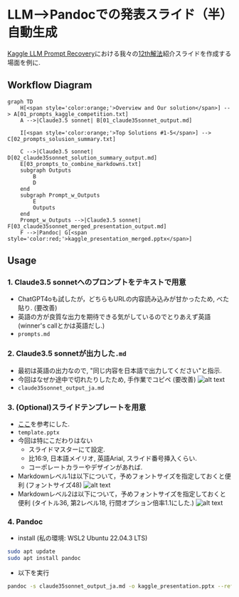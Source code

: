 # LLM-->Pandocでの発表スライド（半）自動生成
[Kaggle LLM Prompt Recovery](https://www.kaggle.com/competitions/llm-prompt-recovery/overview)における我々の[12th解法](https://www.kaggle.com/competitions/llm-prompt-recovery/discussion/494526)紹介スライドを作成する場面を例に.

## Workflow Diagram

```mermaid
graph TD
    H[<span style='color:orange;'>Overview and Our solution</span>] --> A[01_prompts_kaggle_competition.txt]
    A -->|Claude3.5 sonnet| B[01_claude35sonnet_output.md]

    I[<span style='color:orange;'>Top Solutions #1-5</span>] --> C[02_prompts_solusion_summary.txt]
    
    C -->|Claude3.5 sonnet| D[02_claude35sonnet_solution_summary_output.md]
    E[03_prompts_to_combine_markdowns.txt]
    subgraph Outputs
        B
        D
    end
    subgraph Prompt_w_Outputs
        E
        Outputs
    end
    Prompt_w_Outputs -->|Claude3.5 sonnet| F[03_claude35sonnet_merged_presentation_output.md]
    F -->|Pandoc| G[<span style='color:red;'>kaggle_presentation_merged.pptx</span>]
```

## Usage
### 1. **Claude3.5 sonnetへのプロンプトをテキストで用意**
- ChatGPT4oも試したが，どちらもURLの内容読み込みが甘かったため, べた貼り. (要改善)
- 英語の方が良質な出力を期待できる気がしているのでとりあえず英語 (winner's callとかは英語だし.)
- `prompts.md`

### 2. Claude3.5 sonnetが出力した`.md`
- 最初は英語の出力なので, "同じ内容を日本語で出力してください"と指示.
- 今回はなぜか途中で切れたりしたため, 手作業でコピペ (要改善)
![alt text](image.png)
- `claude35sonnet_output_ja.md`

### 3. (Optional)スライドテンプレートを用意
- [ここ](https://yyhhyy.hatenablog.com/entry/2019/10/22/100000)を参考にした.
- `template.pptx`
- 今回は特にこだわりはない
    - スライドマスターにて設定.
    - 比16:9, 日本語メイリオ, 英語Arial, スライド番号挿入くらい.
    - コーポレートカラーやデザインがあれば.
- Markdownレベル1は以下について，予めフォントサイズを指定しておくと便利 (フォントサイズ48)
![alt text](image-2.png)
- Markdownレベル2は以下について，予めフォントサイズを指定しておくと便利 (タイトル36, 第2レベル18, 行間オプション倍率1.1にした.)
![alt text](image-1.png)

### 4. Pandoc
- install (私の環境: WSL2 Ubuntu 22.04.3 LTS)
```bash
sudo apt update
sudo apt install pandoc
```
- 以下を実行
```bash
pandoc -s claude35sonnet_output_ja.md -o kaggle_presentation.pptx --reference-doc=template.pptx
```

